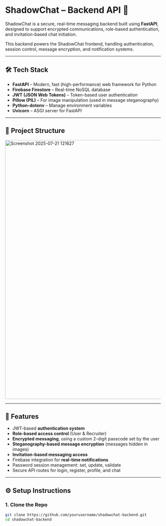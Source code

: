 # ShadowChat – Backend API 🔐

ShadowChat is a secure, real-time messaging backend built using **FastAPI**, designed to support encrypted communications, role-based authentication, and invitation-based chat initiation.

This backend powers the ShadowChat frontend, handling authentication, session control, message encryption, and notification systems.

---

## 🛠 Tech Stack

- **FastAPI** – Modern, fast (high-performance) web framework for Python
- **Firebase Firestore** – Real-time NoSQL database
- **JWT (JSON Web Tokens)** – Token-based user authentication
- **Pillow (PIL)** – For image manipulation (used in message steganography)
- **Python-dotenv** – Manage environment variables
- **Uvicorn** – ASGI server for FastAPI

---

## 📁 Project Structure
<img width="508" height="838" alt="Screenshot 2025-07-21 121627" src="https://github.com/user-attachments/assets/0b6c0c26-c77d-4bf0-9eec-365733f7646a" />


---

## 🔐 Features

- JWT-based **authentication system**
- **Role-based access control** (User & Recruiter)
- **Encrypted messaging**, using a custom 2-digit passcode set by the user
- **Steganography-based message encryption** (messages hidden in images)
- **Invitation-based messaging access**
- Firebase integration for **real-time notifications**
- Password session management: set, update, validate
- Secure API routes for login, register, profile, and chat

---

## ⚙️ Setup Instructions

### 1. Clone the Repo
```bash
git clone https://github.com/yourusername/shadowchat-backend.git
cd shadowchat-backend
